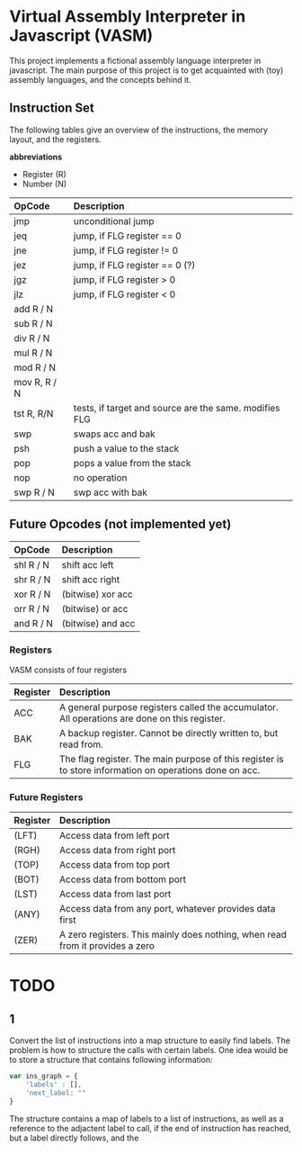 # Virtual Assembly Interpreter in Javascript (VASM)

This project implements a fictional assembly language interpreter in javascript. The main purpose of this project is to get acquainted with (toy) assembly languages, and the concepts behind it. 

## Instruction Set 

The following tables give an overview of the instructions, the memory layout, and the registers.

__abbreviations__
* Register (R)
* Number (N)


| OpCode            | Description                                            |
|:------------------|:-------------------------------------------------------|
| jmp      <label>  | unconditional jump                                     |
| jeq      <label>  | jump, if FLG register == 0                             |
| jne      <label>  | jump, if FLG register != 0                             |
| jez      <label>  | jump, if FLG register == 0 (?)                         |
| jgz      <label>  | jump, if FLG register > 0                              |
| jlz      <label>  | jump, if FLG register < 0                              |
| add      R / N    |                                                        |
| sub      R / N    |                                                        |
| div      R / N    |                                                        |
| mul      R / N    |                                                        |
| mod      R / N    |                                                        |
| mov      R, R / N |                                                        |
| tst   R, R/N      | tests, if target and source are the same. modifies FLG |
| swp      <none>   | swaps acc and bak                                      |
| psh      <none>   | push a value to the stack                              |
| pop      <none>   | pops a value from the stack                            |
| nop               | no operation                                           |
| swp     R / N     | swp acc with bak                                       |


## Future Opcodes (not implemented yet)


| OpCode        | Description       |
|:--------------|:------------------|
| shl     R / N | shift acc left    |
| shr     R / N | shift acc right   |
| xor     R / N | (bitwise) xor acc |
| orr     R / N | (bitwise) or acc  |
| and     R / N | (bitwise) and acc |



### Registers

VASM consists of four registers

| Register | Description                                                                                             |
|:---------|:--------------------------------------------------------------------------------------------------------|
| ACC      | A general purpose registers called the accumulator. All operations are done on this register.           |
| BAK      | A backup register. Cannot be directly written to, but read from.                                        |
| FLG      | The flag register. The main purpose of this register is to store information on operations done on acc. |


### Future Registers

| Register | Description                                                                   |
|:---------|:------------------------------------------------------------------------------|
| (LFT)    | Access data from left port                                                    |
| (RGH)    | Access data from right port                                                   |
| (TOP)    | Access data from top port                                                     |
| (BOT)    | Access data from bottom port                                                  |
| (LST)    | Access data from last port                                                    |
| (ANY)    | Access data from any port, whatever provides data first                       |
| (ZER)    | A zero registers. This mainly does nothing, when read from it provides a zero |

# TODO

## 1
Convert the list of instructions into a map structure to easily find labels. 
The problem is how to structure the calls with certain labels. 
One idea would be to store a structure that contains following information:

```javascript
var ins_graph = {
    'labels' : [],
    'next_label: "" 
}
``` 

The structure contains a map of labels to a 
list of instructions, as well as a reference 
to the adjactent label to call, if the end of 
instruction has reached, but a label directly follows, and the 